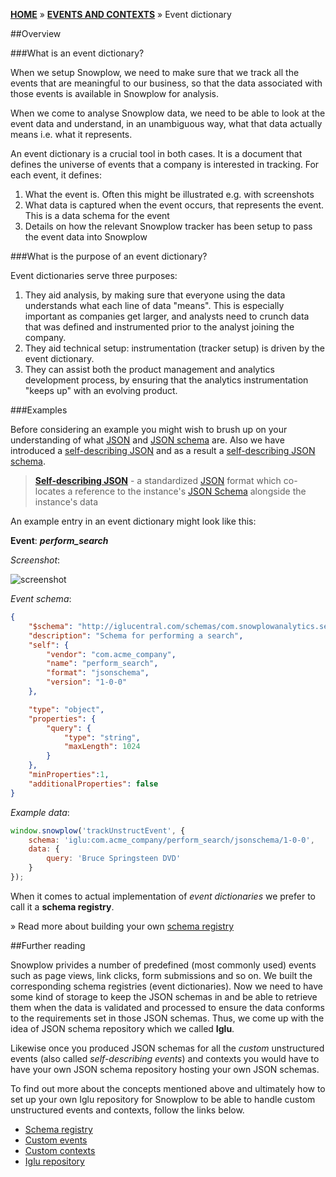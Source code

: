 [**HOME**](Home) » [**EVENTS AND CONTEXTS**](Events-and-Contexts) » Event dictionary

##Overview

###What is an event dictionary?

When we setup Snowplow, we need to make sure that we track all the events that are meaningful to our business, so that the data associated with those events is available in Snowplow for analysis.

When we come to analyse Snowplow data, we need to be able to look at the event data and understand, in an unambiguous way, what that data actually means i.e. what it represents.

An event dictionary is a crucial tool in both cases. It is a document that defines the universe of events that a company is interested in tracking. For each event, it defines:

1. What the event is. Often this might be illustrated e.g. with screenshots
2. What data is captured when the event occurs, that represents the event. This is a data schema for the event
3. Details on how the relevant Snowplow tracker has been setup to pass the event data into Snowplow

###What is the purpose of an event dictionary?

Event dictionaries serve three purposes:

1. They aid analysis, by making sure that everyone using the data understands what each line of data "means". This is especially important as companies get larger, and analysts need to crunch data that was defined and instrumented prior to the analyst joining the company.
2. They aid technical setup: instrumentation (tracker setup) is driven by the event dictionary.
3. They can assist both the product management and analytics development process, by ensuring that the analytics instrumentation "keeps up" with an evolving product.

###Examples

Before considering an example you might wish to brush up on your understanding of what [JSON](http://www.json.org/) and [JSON schema](http://json-schema.org/) are. Also we have introduced a [self-describing JSON](https://github.com/snowplow/iglu/wiki/Self-describing-JSONs) and as a result a [self-describing JSON schema](https://github.com/snowplow/iglu/wiki/Self-describing-JSON-Schemas).

> [**Self-describing JSON**](https://github.com/snowplow/iglu/wiki/Self-describing-JSONs) - a standardized [JSON](http://www.json.org/) format which co-locates a reference to the instance's [JSON Schema](http://json-schema.org/) alongside the instance's data

An example entry in an event dictionary might look like this:

**Event**: ***perform_search***

*Screenshot*:

![screenshot](http://snowplowanalytics.com/assets/img/analytics/basic-concepts/perform-search-mockup.png)

*Event schema*:

```json
{
    "$schema": "http://iglucentral.com/schemas/com.snowplowanalytics.self-desc/schema/jsonschema/1-0-0#",
    "description": "Schema for performing a search",
    "self": {
        "vendor": "com.acme_company",
        "name": "perform_search",
        "format": "jsonschema",
        "version": "1-0-0"
    },

    "type": "object",
    "properties": {
    	"query": {
            "type": "string",
            "maxLength": 1024
        }
    },
    "minProperties":1,
    "additionalProperties": false
}
```

*Example data*:

```javascript
window.snowplow('trackUnstructEvent', {
    schema: 'iglu:com.acme_company/perform_search/jsonschema/1-0-0',
    data: {
        query: 'Bruce Springsteen DVD'
    }
});
```

When it comes to actual implementation of *event dictionaries* we prefer to call it a **schema registry**.

» Read more about building your own [schema registry](Schema-registry)

##Further reading

Snowplow privides a number of predefined (most commonly used) events such as page views, link clicks, form submissions and so on. We built the corresponding schema registries (event dictionaries). Now we need to have some kind of storage to keep the JSON schemas in and be able to retrieve them when the data is validated and processed to ensure the data conforms to the requirements set in those JSON schemas. Thus, we come up with the idea of JSON schema repository which we called **Iglu**.

Likewise once you produced JSON schemas for all the *custom* unstructured events (also called *self-describing events*) and contexts you would have to have your own JSON schema repository hosting your own JSON schemas. 

To find out more about the concepts mentioned above and ultimately how to set up your own Iglu repository for Snowplow to be able to handle custom unstructured events and contexts, follow the links below.

- [Schema registry](Schema-registry)
- [Custom events](Custom-events)
- [Custom contexts](Custom-contexts)
- [Iglu repository](Iglu-repository)